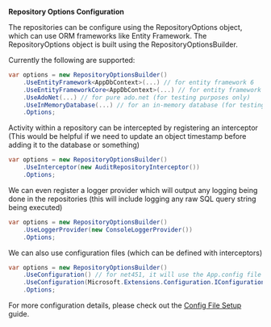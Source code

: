 **Repository Options Configuration**

The repositories can be configure using the RepositoryOptions object, which can use ORM frameworks like Entity Framework.
The RepositoryOptions object is built using the RepositoryOptionsBuilder. 

Currently the following are supported:

```csharp
var options = new RepositoryOptionsBuilder()
    .UseEntityFramework<AppDbContext>(...) // for entity framework 6
    .UseEntityFrameworkCore<AppDbContext>(...) // for entity framework core
    .UseAdoNet(...) // for pure ado.net (for testing purposes only)
    .UseInMemoryDatabase(...) // for an in-memory database (for testing purposes only)
    .Options;
```

Activity within a repository can be intercepted by registering an interceptor (This would be helpful if we need to update an object timestamp before adding it to the database or something)

```csharp
var options = new RepositoryOptionsBuilder()
    .UseInterceptor(new AuditRepositoryInterceptor())
    .Options;
```

We can even register a logger provider which will output any logging being done in the repositories (this will include logging any raw SQL query string being executed)

```csharp
var options = new RepositoryOptionsBuilder()
    .UseLoggerProvider(new ConsoleLoggerProvider())
    .Options;
```

We can also use configuration files (which can be defined with interceptors)

```csharp
var options = new RepositoryOptionsBuilder()
    .UseConfiguration() // for net451, it will use the App.config file
    .UseConfiguration(Microsoft.Extensions.Configuration.IConfiguration) // for .netstandard2_0
    .Options;
```

For more configuration details, please check out the [Config File Setup](https://github.com/johelvisguzman/DotNetToolkit.Repository/blob/dev/docs/config-file-setup.md) guide.
